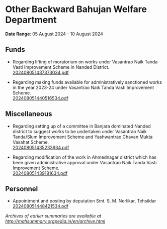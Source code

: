 # Other Backward Bahujan Welfare Department

**Date Range**: 05 August 2024 - 10 August 2024


## Funds
- Regarding lifting of moratorium on works under Vasantrao Naik Tanda Vasti Improvement Scheme in Nanded District.\
  [202408051437373034.pdf](https://gr.maharashtra.gov.in/Site/Upload/Government%20Resolutions/English/202408051437373034.pdf)

- Regarding making funds available for administratively sanctioned works in the year 2023-24 under Vasantrao Naik Tanda Vasti Improvement Scheme.\
  [202408051440516534.pdf](https://gr.maharashtra.gov.in/Site/Upload/Government%20Resolutions/English/202408051440516534.pdf)

## Miscellaneous
- Regarding setting up of a committee in Banjara dominated Nanded district to suggest works to be undertaken under Vasantrao Naik Tanda/Slum Improvement Scheme and Yashwantrao Chavan Mukta Vasahat Scheme.\
  [202408051435233934.pdf](https://gr.maharashtra.gov.in/Site/Upload/Government%20Resolutions/English/202408051435233934.pdf)

- Regarding modification of the work in Ahmednagar district which has been given administrative approval under Vasantrao Naik Tanda Vasti Improvement Scheme.\
  [202408051439181634.pdf](https://gr.maharashtra.gov.in/Site/Upload/Government%20Resolutions/English/202408051439181634.pdf)

## Personnel
- Appointment and posting by deputation Smt. S. M. Nerlikar, Tehsildar\
  [202408051448421534.pdf](https://gr.maharashtra.gov.in/Site/Upload/Government%20Resolutions/English/202408051448421534.pdf)


*Archives of earlier summaries are available at http://mahsummary.orgpedia.in/en/archive.html*